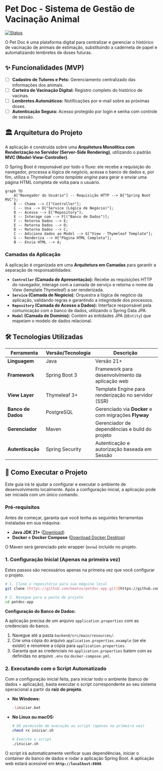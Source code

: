 # Pet Doc - Sistema de Gestão de Vacinação Animal

[![Status](https://img.shields.io/badge/status-em%20desenvolvimento-yellow)](https://github.com/bmatox/petdoc-app)

O Pet Doc é uma plataforma digital para centralizar e gerenciar o histórico de vacinação de animais de estimação, substituindo a caderneta de papel e automatizando lembretes de doses futuras.

## ✨ Funcionalidades (MVP)

-   [ ] **Cadastro de Tutores e Pets:** Gerenciamento centralizado das informações dos animais.
-   [ ] **Carteira de Vacinação Digital:** Registro completo do histórico de vacinas.
-   [ ] **Lembretes Automáticos:** Notificações por e-mail sobre as próximas doses.
-   [ ] **Autenticação Segura:** Acesso protegido por login e senha com controle de sessão.

## 🏛️ Arquitetura do Projeto

A aplicação é construída sobre uma **Arquitetura Monolítica com Renderização no Servidor (Server-Side Rendering)**, utilizando o padrão **MVC (Model-View-Controller)**.

O Spring Boot é responsável por todo o fluxo: ele recebe a requisição do navegador, processa a lógica de negócio, acessa o banco de dados e, por fim, utiliza o Thymeleaf como *template engine* para gerar e enviar uma página HTML completa de volta para o usuário.

```mermaid
graph TD
    A["Navegador do Usuário"] -- Requisição HTTP --> B{"Spring Boot MVC"};
    B -- Chama --> C["Controller"];
    C -- Usa --> D["Service (Lógica de Negócio)"];
    D -- Acessa --> E["Repository"];
    E -- Interage com --> F[("Banco de Dados")];
    F -- Retorna Dados --> E;
    E -- Retorna Dados --> D;
    D -- Retorna Dados --> C;
    C -- Adiciona dados ao Model --> G["View - Thymeleaf Template"];
    G -- Renderiza --> H["Página HTML Completa"];
    B -- Envia HTML --> A;
```

### Camadas da Aplicação

A aplicação é organizada em uma **Arquitetura em Camadas** para garantir a separação de responsabilidades:

-   **`Controller` (Camada de Apresentação):** Recebe as requisições HTTP do navegador, interage com a camada de serviço e retorna o nome da View (template Thymeleaf) a ser renderizada.
-   **`Service` (Camada de Negócio):** Orquestra a lógica de negócio da aplicação, validando regras e garantindo a integridade dos processos.
-   **`Repository` (Camada de Acesso a Dados):** Interface responsável pela comunicação com o banco de dados, utilizando o Spring Data JPA.
-   **`Model` (Camada de Domínio):** Contém as entidades JPA (`@Entity`) que mapeiam o modelo de dados relacional.

## 🛠️ Tecnologias Utilizadas

| Ferramenta | Versão/Tecnologia | Descrição |
| ------------------- | ----------------- | -------------------------------------------------- |
| **Linguagem** | Java | Versão 21+ |
| **Framework** | Spring Boot 3 | Framework para desenvolvimento da aplicação web |
| **View Layer** | Thymeleaf 3+ | Template Engine para renderização no servidor (SSR) |
| **Banco de Dados** | PostgreSQL | Gerenciado via **Docker** e com migrações **Flyway** |
| **Gerenciador** | Maven | Gerenciador de dependências e build do projeto |
| **Autenticação** | Spring Security | Autenticação e autorização baseada em Sessão |

## 🚀 Como Executar o Projeto

Este guia irá te ajudar a configurar e executar o ambiente de desenvolvimento localmente. Após a configuração inicial, a aplicação pode ser iniciada com um único comando.

### Pré-requisitos

Antes de começar, garanta que você tenha as seguintes ferramentas instaladas em sua máquina:

-   **Java JDK 21+** ([Download](https://www.oracle.com/java/technologies/downloads/))
-   **Docker** e **Docker Compose** ([Download Docker Desktop](https://www.docker.com/products/docker-desktop/))

O Maven será gerenciado pelo wrapper (`mvnw`) incluído no projeto.

### 1. Configuração Inicial (Apenas na primeira vez)

Estes passos são necessários apenas na primeira vez que você configurar o projeto.

```bash
# 1. Clone o repositório para sua máquina local
git clone [https://github.com/bmatox/petdoc-app.git](https://github.com/bmatox/petdoc-app.git)

# 2. Navegue para a pasta do projeto
cd petdoc-app
```

**Configuração do Banco de Dados:**

A aplicação precisa de um arquivo `application.properties` com as credenciais do banco.

1.  Navegue até a pasta `backend/src/main/resources/`.
2.  Crie uma cópia do arquivo `application.properties.example` (se ele existir) e renomeie a cópia para `application.properties`.
3.  Garanta que as credenciais no `application.properties` batem com as definidas no arquivo `.env` ou `docker-compose.yml`.

### 2. Executando com o Script Automatizado

Com a configuração inicial feita, para iniciar todo o ambiente (banco de dados + aplicação), basta executar o script correspondente ao seu sistema operacional a partir da **raiz do projeto**.

-   **No Windows:**
    ```bash
    .\iniciar.bat
    ```

-   **No Linux ou macOS:**
    ```bash
    # Dê permissão de execução ao script (apenas na primeira vez)
    chmod +x iniciar.sh

    # Execute o script
    ./iniciar.sh
    ```

O script irá automaticamente verificar suas dependências, iniciar o container do banco de dados e rodar a aplicação Spring Boot. A aplicação web estará acessível em **`http://localhost:8080`**.